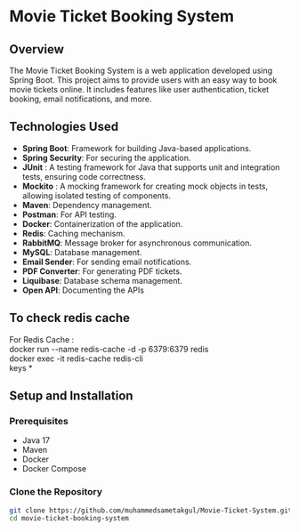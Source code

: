 # Movie Ticket Booking System

## Overview

The Movie Ticket Booking System is a web application developed using Spring Boot. This project aims to provide users with an easy way to book movie tickets online. It includes features like user authentication, ticket booking, email notifications, and more.

## Technologies Used

- **Spring Boot**: Framework for building Java-based applications.
- **Spring Security**: For securing the application.
- **JUnit** : A testing framework for Java that supports unit and integration tests, ensuring code correctness.
- **Mockito** : A mocking framework for creating mock objects in tests, allowing isolated testing of components.
- **Maven**: Dependency management.
- **Postman**: For API testing.
- **Docker**: Containerization of the application.
- **Redis**: Caching mechanism.
- **RabbitMQ**: Message broker for asynchronous communication.
- **MySQL**: Database management.
- **Email Sender**: For sending email notifications.
- **PDF Converter**: For generating PDF tickets.
- **Liquibase**: Database schema management.
- **Open API**: Documenting the APIs

## To check redis cache
For Redis Cache : <br>
docker run --name redis-cache -d -p 6379:6379 redis <br>
docker exec -it redis-cache redis-cli<br>
keys *

## Setup and Installation

### Prerequisites

- Java 17
- Maven
- Docker
- Docker Compose

### Clone the Repository

```bash
git clone https://github.com/muhammedsametakgul/Movie-Ticket-System.git
cd movie-ticket-booking-system

